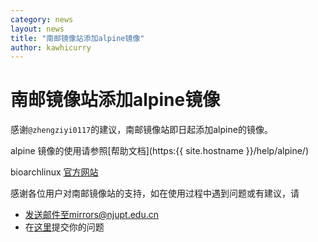 ```yaml
---
category: news
layout: news
title: "南邮镜像站添加alpine镜像"
author: kawhicurry
---
```


# 南邮镜像站添加alpine镜像

感谢`@zhengziyi0117`的建议，南邮镜像站即日起添加alpine的镜像。

alpine 镜像的使用请参照[帮助文档](https:{{ site.hostname }}/help/alpine/)

bioarchlinux [官方网站](https://www.alpinelinux.org/)

感谢各位用户对南邮镜像站的支持，如在使用过程中遇到问题或有建议，请
- 发送邮件至mirrors@njupt.edu.cn
- 在[这里](https://github.com/NJUPT-Mirrors-Group/issues/)提交你的问题